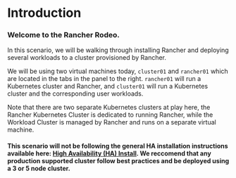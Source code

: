 
# Introduction

### Welcome to the Rancher Rodeo.

In this scenario, we will be walking through installing Rancher and deploying several workloads to a cluster provisioned by Rancher.

We will be using two virtual machines today, `cluster01` and `rancher01` which are located in the tabs in the panel to the right. `rancher01` will run a Kubernetes cluster and Rancher, and `cluster01` will run a Kubernetes cluster and the corresponding user workloads.

Note that there are two separate Kubernetes clusters at play here, the Rancher Kubernetes Cluster is dedicated to running Rancher, while the Workload Cluster is managed by Rancher and runs on a separate virtual machine.

#### This scenario will not be following the general HA installation instructions available here: [High Availability (HA) Install](https://ranchermanager.docs.rancher.com/pages-for-subheaders/install-upgrade-on-a-kubernetes-cluster). We reccomend that any production supported cluster follow best practices and be deployed using a 3 or 5 node cluster. 
